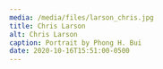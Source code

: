 ```yaml
---
media: /media/files/larson_chris.jpg
title: Chris Larson
alt: Chris Larson
caption: Portrait by Phong H. Bui
date: 2020-10-16T15:51:00-0500
---
```

